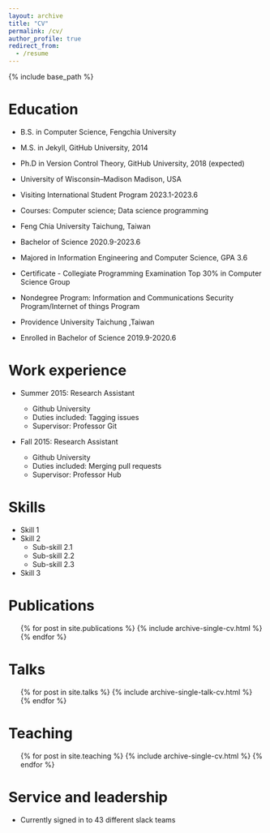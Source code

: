 ```yaml
---
layout: archive
title: "CV"
permalink: /cv/
author_profile: true
redirect_from:
  - /resume
---
```


{% include base_path %}

Education
======
* B.S. in Computer Science, Fengchia University
* M.S. in Jekyll, GitHub University, 2014
* Ph.D in Version Control Theory, GitHub University, 2018 (expected)

* University of Wisconsin–Madison Madison, USA
* Visiting International Student Program 2023.1-2023.6
*   Courses: Computer science; Data science programming

* Feng Chia University Taichung, Taiwan
* Bachelor of Science 2020.9-2023.6
*   Majored in Information Engineering and Computer Science, GPA 3.6
*   Certificate - Collegiate Programming Examination Top 30% in Computer Science Group
*   Nondegree Program: Information and Communications Security Program/Internet of things Program

* Providence University Taichung ,Taiwan
* Enrolled in Bachelor of Science 2019.9-2020.6




Work experience
======
* Summer 2015: Research Assistant
  * Github University
  * Duties included: Tagging issues
  * Supervisor: Professor Git

* Fall 2015: Research Assistant
  * Github University
  * Duties included: Merging pull requests
  * Supervisor: Professor Hub
  
Skills
======
* Skill 1
* Skill 2
  * Sub-skill 2.1
  * Sub-skill 2.2
  * Sub-skill 2.3
* Skill 3

Publications
======
  <ul>{% for post in site.publications %}
    {% include archive-single-cv.html %}
  {% endfor %}</ul>
  
Talks
======
  <ul>{% for post in site.talks %}
    {% include archive-single-talk-cv.html %}
  {% endfor %}</ul>
  
Teaching
======
  <ul>{% for post in site.teaching %}
    {% include archive-single-cv.html %}
  {% endfor %}</ul>
  
Service and leadership
======
* Currently signed in to 43 different slack teams
